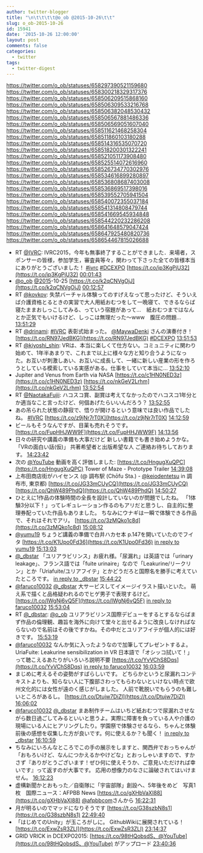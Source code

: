 ```yaml
---
author: twitter-blogger
title: "\n\t\t\t\t@o_ob @2015-10-26\t\t"
slug: o_ob-2015-10-26
id: 15941
date: '2015-10-26 12:00:00'
layout: post
comments: false
categories:
  - twitter
tags:
  - twitter-digest
---
```


https://twitter.com/o_ob/statuses/658297390521159680 https://twitter.com/o_ob/statuses/658300218329317376 https://twitter.com/o_ob/statuses/658506209515868160 https://twitter.com/o_ob/statuses/658506309533216768 https://twitter.com/o_ob/statuses/658506382048530432 https://twitter.com/o_ob/statuses/658506567881486336 https://twitter.com/o_ob/statuses/658506569051607040 https://twitter.com/o_ob/statuses/658511621468258304 https://twitter.com/o_ob/statuses/658511860103180288 https://twitter.com/o_ob/statuses/658514316535070720 https://twitter.com/o_ob/statuses/658518200301322241 https://twitter.com/o_ob/statuses/658521051173908480 https://twitter.com/o_ob/statuses/658525514072616960 https://twitter.com/o_ob/statuses/658526734770302976 https://twitter.com/o_ob/statuses/658534616899280897 https://twitter.com/o_ob/statuses/658536808687403008 https://twitter.com/o_ob/statuses/658536869517398016 https://twitter.com/o_ob/statuses/658539552705941504 https://twitter.com/o_ob/statuses/658540072355037184 https://twitter.com/o_ob/statuses/658541314808479744 https://twitter.com/o_ob/statuses/658541669545934848 https://twitter.com/o_ob/statuses/658544220232286208 https://twitter.com/o_ob/statuses/658641648579047424 https://twitter.com/o_ob/statuses/658647925480820736 https://twitter.com/o_ob/statuses/658654467815026688  

*   RT [@IVRC](https://twitter.com/IVRC): IVRC2015，今年も無事終了することができました．来場者，スポンサーの皆様，参加学生，審査員等々，関わって下さった全ての皆様本当にありがとうございました！ [#ivrc](https://twitter.com/search?q=%23ivrc&src=hash) [#DCEXPO](https://twitter.com/search?q=%23DCEXPO&src=hash) [https://t.co/ip3KgPjU32](https://t.co/ip3KgPjU32) [00:01:43](https://twitter.com/o_ob/statuses/658297390521159680)
*   [@o_ob](https://twitter.com/o_ob) [@2015](https://twitter.com/2015)-10-25 [https://t.co/k2qCNVgOjJ](https://t.co/k2qCNVgOjJ) [00:12:57](https://twitter.com/o_ob/statuses/658300218329317376)
*   RT [@kovkov](https://twitter.com/kovkov): 失禁バーチャル体験ってのすげえなって思ったけど、そういえば介護資格とるときの実習で大人用紙おむつをして一晩寝て、できるならば寝たままおしっこしてみる、っていう宿題があって…　紙おむつまではなんとか正気でもいけるけど、しっこは無理だった〜www　腹圧の問題… [13:51:29](https://twitter.com/o_ob/statuses/658506209515868160)
*   RT [@drinami](https://twitter.com/drinami): [#IVRC](https://twitter.com/search?q=%23IVRC&src=hash) 表彰式始まった。 [@MaywaDenki](https://twitter.com/MaywaDenki) さんの演奏付き！ [https://t.co/RN97JedBKG](https://t.co/RN97JedBKG) [#DCEXPO](https://twitter.com/search?q=%23DCEXPO&src=hash) [13:51:53](https://twitter.com/o_ob/statuses/658506309533216768)
*   RT [@kiyoshi_shin](https://twitter.com/kiyoshi_shin): VRは、本当に楽しくて仕方ない。コミュニティに関わり始めて、1年半あまりで、これまで以上に様々な方と知り合うようになった。お互いが刺激しあい、お互いに成長して、一緒に新しい産業の形を作ろうとしている模索している実感がある。仕事をしていて本当に… [13:52:10](https://twitter.com/o_ob/statuses/658506382048530432)
*   Jupiter and Venus from Earth via NASA [https://t.co/c1HN0NED3z](https://t.co/c1HN0NED3z) [https://t.co/nkGeV2Lrhm](https://t.co/nkGeV2Lrhm) [13:52:54](https://twitter.com/o_ob/statuses/658506567881486336)
*   RT [@NaotakaFujii](https://twitter.com/NaotakaFujii): ハコスコ賞、副賞は考えてなかったのでハコスコ1年分とか適当なこと言ったけど、何個あげたらいいんだろう？ [13:52:55](https://twitter.com/o_ob/statuses/658506569051607040)
*   あの吊られた状態の静寂で、悟りが開けるという意味では良い作品でしたね。 [#IVRC](https://twitter.com/search?q=%23IVRC&src=hash) [https://t.co/z9jNr7rT0X](https://t.co/z9jNr7rT0X) [14:12:59](https://twitter.com/o_ob/statuses/658511621468258304)
*   ビールもそうなんですが、目薬も売れそうです。 [https://t.co/FupHHJWW9F](https://t.co/FupHHJWW9F) [14:13:56](https://twitter.com/o_ob/statuses/658511860103180288)
*   日々の研究や講義の準備も大事だけど 新しい書籍でも書き始めようかな。 「VRの面白い話(仮)」 共著希望者と出版希望な人 ご連絡お待ちしております。 [14:23:42](https://twitter.com/o_ob/statuses/658514316535070720)
*   次の [@YouTube](https://twitter.com/YouTube) 動画を高く評価しました: [https://t.co/HngugXuQPC](https://t.co/HngugXuQPC) Tower of Maze - Prototype Trailer [14:39:08](https://twitter.com/o_ob/statuses/658518200301322241)
*   上布田商店街がハイセンス (@ 調布駅 (Chōfu Sta.) - [@keiodentetsu](https://twitter.com/keiodentetsu) in 調布市, 東京都) [https://t.co/JG33mCUyCQ](https://t.co/JG33mCUyCQ) [https://t.co/QhW489PhdQ](https://t.co/QhW489PhdQ) [14:50:27](https://twitter.com/o_ob/statuses/658521051173908480)
*   ひとえに1作品の体験時間の全長を設計していないのが問題でしたね。 「1体験3分以下！」ってレギュレーション作るのもアリだと思うし、自主的に整理券配っていた作品もありました。 ちなみにウナギは一瞬で体験できる作品で、それはそれでアリ。 [https://t.co/3zMQko1c8d](https://t.co/3zMQko1c8d) [15:08:12](https://twitter.com/o_ob/statuses/658525514072616960)
*   [@yumu19](https://twitter.com/yumu19) ちょうど講義の準備で白井ハカセ本 p.147を開いていたのでフイタ [https://t.co/K1Upo0Fd36](https://t.co/K1Upo0Fd36) [in reply to yumu19](https://twitter.com/yumu19/statuses/658195327116115968) [15:13:03](https://twitter.com/o_ob/statuses/658526734770302976)
*   [@_dbstar](https://twitter.com/_dbstar) 「ユリアラビリンス」お疲れ様。「尿漏れ」は英語では「urinary leakage」、フランス語では「fuite urinaire」なので「Leakurine/リークリン」とか「Uriafuite/ユリアフイテ」とかどうだろと国際名を勝手に考えていたところです。 [in reply to _dbstar](https://twitter.com/_dbstar/statuses/658522885045092352) [15:44:22](https://twitter.com/o_ob/statuses/658534616899280897)
*   [@faruco10032](https://twitter.com/faruco10032) [@_dbstar](https://twitter.com/_dbstar) 大サービスしてイメージイラスト描いといた。 萌え系で描くと品格疑われるのでヒゲ男子で表現するけど。 [https://t.co/IWgNj6vQ5F](https://t.co/IWgNj6vQ5F) [in reply to faruco10032](https://twitter.com/faruco10032/statuses/658535353859477504) [15:53:04](https://twitter.com/o_ob/statuses/658536808687403008)
*   RT [@_dbstar](https://twitter.com/_dbstar): [@o_ob](https://twitter.com/o_ob) ユリアラビリンス国際デビューをするとするならばまず作品の倫理観、趣旨を海外に向けて堂々と出せるように改良しなければならないので名前はその後ですかね。その中だとユリアフイテが個人的には好きです。 [15:53:19](https://twitter.com/o_ob/statuses/658536869517398016)
*   [@faruco10032](https://twitter.com/faruco10032) なんか気に入ったようなので加筆してプレゼントするよ。 UriaFuite: Leakurine sensibilization in VR 日本語で「オシッコ拭いて！」って聴こえるあたりがいろいろ説明不要 [https://t.co/YvVChS8Dqs](https://t.co/YvVChS8Dqs) [in reply to faruco10032](https://twitter.com/faruco10032/statuses/658538182682636290) [16:03:59](https://twitter.com/o_ob/statuses/658539552705941504)
*   まじめに考えるその姿勢がすばらしいです。 どちらかというと尿漏れコンテキストよりも、知らない人に下腹部さわってもらわないといけない時点で欧州文化的には女性が遠のく感じがしました。 人前で靴脱いでもらうのも難しいところがあるし。 [https://t.co/Dtujw7DiZl](https://t.co/Dtujw7DiZl) [16:06:02](https://twitter.com/o_ob/statuses/658540072355037184)
*   [@faruco10032](https://twitter.com/faruco10032) [@_dbstar](https://twitter.com/_dbstar) まあ制作チームはいちど紙おむつで尿漏れさせながら数日過ごしてみるといいと思うよ。実際に障害を負っている人や介護の現場にいる人にヒアリングしたり。学園祭で体験させるなら、ちゃんと体験前後の感想を収集した方が良いです。何に使えるか？も聞く！ [in reply to _dbstar](https://twitter.com/_dbstar/statuses/658537575670353920) [16:10:59](https://twitter.com/o_ob/statuses/658541314808479744)
*   ちなみにいろんなところでこの手の展示をしますと、関西弁でおっちゃんが「おもろいけど、なんにつかえるかやけどな」とおっしゃいますので、すかさず『ありがとうございます！ぜひ何に使えそうか、ご意見いただければ幸いです』って返すのが大事です。 応用の想像力のなさに論破されてはいけません。 [16:12:23](https://twitter.com/o_ob/statuses/658541669545934848)
*   虚構新聞かとおもった／自衛隊に「宇宙部隊」創設へ、5年後をめど　写真1枚　国際ニュース：AFPBB News [https://t.co/gXHbVaXI88](https://t.co/gXHbVaXI88) [@afpbbcom](https://twitter.com/afpbbcom)さんから [16:22:31](https://twitter.com/o_ob/statuses/658544220232286208)
*   月が明るいのでマッドになりそうです [https://t.co/G38szbN8s1](https://t.co/G38szbN8s1) [22:49:40](https://twitter.com/o_ob/statuses/658641648579047424)
*   「はじめてのUnity」が玉ころがしに。 GithubWikiに展開されている！ [https://t.co/ExwZsR3ZLI](https://t.co/ExwZsR3ZLI) [23:14:37](https://twitter.com/o_ob/statuses/658647925480820736)
*   GRID VRICK in DCEXPO2015: [https://t.co/98tHQobsdS、@YouTube](https://t.co/98tHQobsdS、@YouTube) がアップロード [23:40:36](https://twitter.com/o_ob/statuses/658654467815026688)